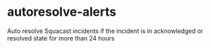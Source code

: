 # autoresolve-alerts
Auto resolve Squacast incidents if the incident is in acknowledged or resolved state for more than 24 hours
